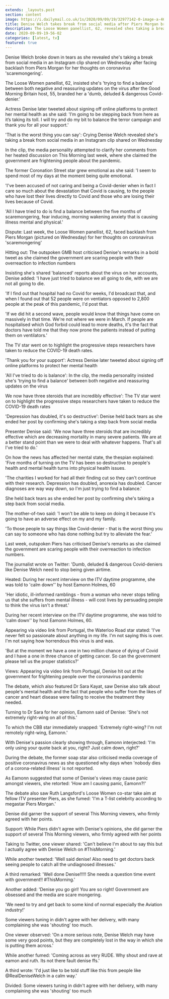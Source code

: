 ```yaml
---
extends: _layouts.post
section: content
image: https://i.dailymail.co.uk/1s/2020/09/09/19/32977142-0-image-a-46_1599677202781.jpg 
title: Denise Welch takes break from social media after Piers Morgan branded her a dumb Covid-denier 
description: The Loose Women panellist, 62, revealed shes taking a break from social media in an Instagram clip shared on Wednesday after facing backlash ffor her thoughts on Covid scaremongering. 
date: 2020-09-09-19-56-02 
categories: [latest, tv] 
featured: true 
--- 
```

Denise Welch broke down in tears as she revealed she's taking a break from social media in an Instagram clip shared on Wednesday after facing backlash from Piers Morgan for her thoughts on coronavirus 'scaremongering'.

The Loose Women panellist, 62, insisted she's 'trying to find a balance' between both negative and reassuring updates on the virus after the Good Morning Britain host, 55, branded her a 'dumb, deluded & dangerous Covid-denier.'

Actress Denise later tweeted about signing off online platforms to protect her mental health as she said: 'I’m going to be stepping back from here as it’s taking its toll. I will try and do my bit to balance the terror campaign and thank you for all your support.'

'That is the worst thing you can say': Crying Denise Welch revealed she's taking a break from social media in an Instagram clip shared on Wednesday

In the clip, the media personality attempted to clarify her comments from her heated discussion on This Morning last week, where she claimed the government are frightening people about the pandemic.

The former Coronation Street star grew emotional as she said: 'I seem to spend most of my days at the moment being quite emotional.

'I've been accused of not caring and being a Covid-denier when in fact I care so much about the devastation that Covid is causing, to the people who have lost their lives directly to Covid and those who are losing their lives because of Covid. 

'All I have tried to do is find a balance between the five months of scaremongering, fear inducing, morning wakening anxiety that is causing illness mental and physical.'

Dispute: Last week, the Loose Women panellist, 62, faced backlash from Piers Morgan (pictured on Wednesday) for her thoughts on coronavirus 'scaremongering'

Hitting out: The outspoken GMB host criticised Denise's remarks in a bold tweet as she claimed the government are scaring people with their overreaction to infection numbers

Insisting she's shared 'balanced' reports about the virus on her accounts, Denise added: 'I have just tried to balance we all going to die, with we are not all going to die. 

'If I find out that hospital had no Covid for weeks, I'd broadcast that, and when I found out that 52 people were on ventiators opposed to 2,800 people at the peak of this pandemic, I'd post that.

'If we did hit a second wave, people would know that things have come on massively in that time. We're not where we were in March. If people are hospitalised which God forbid could lead to more deaths, it's the fact that doctors have told me that they now prone the patients instead of putting them on ventilators.'

The TV star went on to highlight the progressive steps researchers have taken to reduce the COVID-19 death rates.

'Thank you for your support': Actress Denise later tweeted about signing off online platforms to protect her mental health

'All I've tried to do is balance': In the clip, the media personality insisted she's 'trying to find a balance' between both negative and reassuring updates on the virus

We now have three steroids that are incredibly effective': The TV star went on to highlight the progressive steps researchers have taken to reduce the COVID-19 death rates

'Depression has doubled, it's so destructive': Denise held back tears as she ended her post by confirming she's taking a step back from social media

Presenter Denise said: 'We now have three steroids that are incredibly effective which are decreasing mortality in many severe patients. We are at a better stand point than we were to deal with whatever happens. That's all I've tried to do.'

On how the news has affected her mental state, the thespian explained: 'Five months of turning on the TV has been so destructive to people's health and mental health turns into physical health issues. 

'The charities I worked for had all their finding cut so they can't continue with their research. Depression has doubled, anorexia has doubled. Cancer diagnoses are way way down, so I'm just trying to find a balance.'

She held back tears as she ended her post by confirming she's taking a step back from social media.

The mother-of-two said: 'I won't be able to keep on doing it because it's going to have an adverse effect on my and my family.

'To those people to say things like Covid-denier - that is the worst thing you can say to someone who has done nothing but try to alleviate the fear.'

Last week, outspoken Piers has criticised Denise's remarks as she claimed the government are scaring people with their overreaction to infection numbers. 

The journalist wrote on Twitter: 'Dumb, deluded & dangerous Covid-deniers like Denise Welch need to stop being given airtime. 

Heated: During her recent interview on the ITV daytime programme, she was told to 'calm down'' by host Eamonn Holmes, 60

'Her idiotic, ill-informed ramblings - from a woman who never stops telling us that she suffers from mental illness - will cost lives by persuading people to think the virus isn't a threat.' 

During her recent interview on the ITV daytime programme, she was told to 'calm down'' by host Eamonn Holmes, 60.

Appearing via video link from Portugal, the Waterloo Road star stated: 'I've never felt so passionate about anything in my life. I'm not saying this is over. I'm not saying how horrendous this virus is and was.

'But at the moment we have a one in two million chance of dying of Covid and I have a one in three chance of getting cancer. So can the government please tell us the proper statistics?'

Views: Appearing via video link from Portugal, Denise hit out at the government for frightening people over the coronavirus pandemic

The debate, which also featured Dr Sara Kayat, saw Denise also talk about people's mental health and the fact that people who suffer from the likes of cancer and heart disease were failing to receive the treatment they needed. 

Turning to Dr Sara for her opinion, Eamonn said of Denise: 'She's not extremely right-wing on all of this.'

To which the CBB star immediately snapped: 'Extremely right-wing? I'm not remotely right-wing, Eamonn.'

With Denise's passion clearly showing through, Eamonn interjected: 'I'm only using your quote back at you, right? Just calm down, right?' 

During the debate, the former soap star also criticised media coverage of positive coronavirus news as she questioned why days when 'nobody dies of a corona-related illness' is not reported.

As Eamonn suggested that some of Denise's views may cause panic amongst viewers, she retorted: 'How am I causing panic, Eamonn?!' 

The debate also saw Ruth Langsford's Loose Women co-star take aim at fellow ITV presenter Piers, as she fumed: 'I'm a T-list celebrity according to megastar Piers Morgan.'  

Denise did garner the support of several This Morning viewers, who firmly agreed with her points.  







Support: While Piers didn't agree with Denise's opinions, she did garner the support of several This Morning viewers, who firmly agreed with her points

Taking to Twitter, one viewer shared: 'Can't believe I'm about to say this but I actually agree with Denise Welch on #ThisMorning.' 

While another tweeted: 'Well said denise! Also need to get doctors back seeing people to catch all the undiagnosed illnesses.'

A third remarked: 'Well done Denise!!!!! She needs a question time event with government!! #ThisMorning.' 

Another added: 'Denise you go girl! You are so right! Government are obsessed and the media are scare mongering.  

'We need to try and get back to some kind of normal especially the Aviation industry!' 

Some viewers tuning in didn't agree with her delivery, with many complaining she was 'shouting' too much. 

One viewer observed: 'On a more serious note, Denise Welch may have some very good points, but they are completely lost in the way in which she is putting them across.'

While another fumed: 'Coming across as very RUDE. Why shout and rave at eamon and ruth. Its not there fault denise ffs.'

A third wrote: 'I'd just like to be told stuff like this from people like @RealDeniseWelch in a calm way.' 









Divided: Some viewers tuning in didn't agree with her delivery, with many complaining she was 'shouting' too much 

